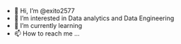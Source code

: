 - 👋 Hi, I’m @exito2577
- 👀 I’m interested in Data analytics and Data Engineering
- 🌱 I’m currently learning 
- 📫 How to reach me ...

<!---
exito2577/exito2577 is a ✨ special ✨ repository because its `README.md` (this file) appears on your GitHub profile.
You can click the Preview link to take a look at your changes.
--->

